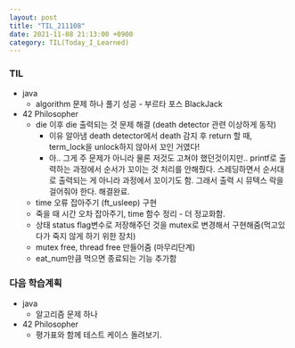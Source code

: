 ```yaml
---
layout: post
title: "TIL_211108"
date: 2021-11-08 21:13:00 +0900
category: TIL(Today_I_Learned)
---
```


### TIL
- java
	- algorithm 문제 하나 풀기 성공 - 부르타 포스 BlackJack
- 42 Philosopher
	- die 이후 die 출력되는 것 문제 해결 (death detector 관련 이상하게 동작)
		- 이유 알아냄 death detector에서 death 감지 후 return 할 때, term_lock을 unlock하지 않아서 꼬인 거였다! 
		- 아.. 그게 주 문제가 아니라 물론 저것도 고쳐야 했던것이지만.. printf로 출력하는 과정에서 순서가 꼬이는 것 처리를 안해줬다. 스레딩하면서 순서대로 출력되는 게 아니라 과정에서 꼬이기도 함. 그래서 출력 시 뮤텍스 락을 걸어줘야 한다. 해결완료.
	- time 오류 잡아주기 (ft_usleep) 구현
	- 죽을 때 시간 오차 잡아주기, time 함수 정리 - 더 정교화함.
	- 상태 status flag변수로 저장해주던 것을 mutex로 변경해서 구현해줌(먹고있다가 죽지 않게 하기 위한 장치)
	- mutex free, thread free 만들어줌 (마무리단계)
	- eat_num만큼 먹으면 종료되는 기능 추가함

### 다음 학습계획
- java
	- 알고리즘 문제 하나
- 42 Philosopher
	- 평가표와 함께 테스트 케이스 돌려보기.